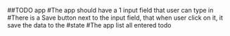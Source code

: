 ##TODO app
#The app should have a 1 input field that user can type in
#There is a Save button next to the input field, that when user click on it, it save the data to the #state
#The app list all entered todo